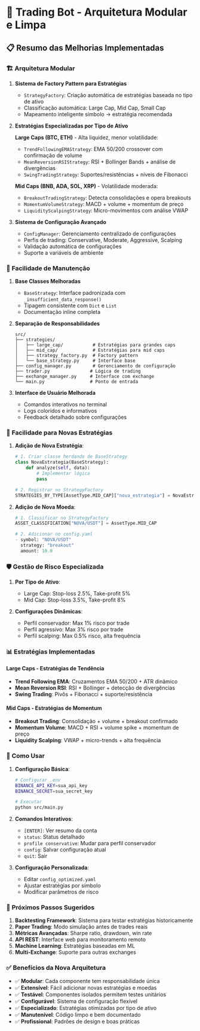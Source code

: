 # 🚀 Trading Bot - Arquitetura Modular e Limpa

## 📋 Resumo das Melhorias Implementadas

### 🏗️ **Arquitetura Modular**

1. **Sistema de Factory Pattern para Estratégias**
   - `StrategyFactory`: Criação automática de estratégias baseada no tipo de ativo
   - Classificação automática: Large Cap, Mid Cap, Small Cap
   - Mapeamento inteligente símbolo → estratégia recomendada

2. **Estratégias Especializadas por Tipo de Ativo**

   **Large Caps (BTC, ETH)** - Alta liquidez, menor volatilidade:
   - `TrendFollowingEMAStrategy`: EMA 50/200 crossover com confirmação de volume
   - `MeanReversionRSIStrategy`: RSI + Bollinger Bands + análise de divergências
   - `SwingTradingStrategy`: Suportes/resistências + níveis de Fibonacci

   **Mid Caps (BNB, ADA, SOL, XRP)** - Volatilidade moderada:
   - `BreakoutTradingStrategy`: Detecta consolidações e opera breakouts
   - `MomentumVolumeStrategy`: MACD + volume + momentum de preço
   - `LiquidityScalpingStrategy`: Micro-movimentos com análise VWAP

3. **Sistema de Configuração Avançado**
   - `ConfigManager`: Gerenciamento centralizado de configurações
   - Perfis de trading: Conservative, Moderate, Aggressive, Scalping
   - Validação automática de configurações
   - Suporte a variáveis de ambiente

### 🔧 **Facilidade de Manutenção**

1. **Base Classes Melhoradas**
   - `BaseStrategy`: Interface padronizada com `_insufficient_data_response()`
   - Tipagem consistente com `Dict` e `List`
   - Documentação inline completa

2. **Separação de Responsabilidades**
   ```
   src/
   ├── strategies/
   │   ├── large_cap/           # Estratégias para grandes caps
   │   ├── mid_cap/             # Estratégias para mid caps  
   │   ├── strategy_factory.py  # Factory pattern
   │   └── base_strategy.py     # Interface base
   ├── config_manager.py        # Gerenciamento de configuração
   ├── trader.py               # Lógica de trading
   ├── exchange_manager.py     # Interface com exchange
   └── main.py                 # Ponto de entrada
   ```

3. **Interface de Usuário Melhorada**
   - Comandos interativos no terminal
   - Logs coloridos e informativos
   - Feedback detalhado sobre configurações

### 🎯 **Facilidade para Novas Estratégias**

1. **Adição de Nova Estratégia**:
   ```python
   # 1. Criar classe herdando de BaseStrategy
   class NovaEstrategia(BaseStrategy):
       def analyze(self, data):
           # Implementar lógica
           pass
   
   # 2. Registrar no StrategyFactory
   STRATEGIES_BY_TYPE[AssetType.MID_CAP]["nova_estrategia"] = NovaEstrategia
   ```

2. **Adição de Nova Moeda**:
   ```python
   # 1. Classificar no StrategyFactory
   ASSET_CLASSIFICATION["NOVA/USDT"] = AssetType.MID_CAP
   
   # 2. Adicionar no config.yaml
   - symbol: "NOVA/USDT"
     strategy: "breakout"
     amount: 10.0
   ```

### 🛡️ **Gestão de Risco Especializada**

1. **Por Tipo de Ativo**:
   - Large Cap: Stop-loss 2.5%, Take-profit 5%
   - Mid Cap: Stop-loss 3.5%, Take-profit 8%

2. **Configurações Dinâmicas**:
   - Perfil conservador: Max 1% risco por trade
   - Perfil agressivo: Max 3% risco por trade
   - Perfil scalping: Max 0.5% risco, alta frequência

### 📊 **Estratégias Implementadas**

#### **Large Caps - Estratégias de Tendência**
- **Trend Following EMA**: Cruzamentos EMA 50/200 + ATR dinâmico
- **Mean Reversion RSI**: RSI + Bollinger + detecção de divergências  
- **Swing Trading**: Pivôs + Fibonacci + suporte/resistência

#### **Mid Caps - Estratégias de Momentum**
- **Breakout Trading**: Consolidação + volume + breakout confirmado
- **Momentum Volume**: MACD + RSI + volume spike + momentum de preço
- **Liquidity Scalping**: VWAP + micro-trends + alta frequência

### 🚀 **Como Usar**

1. **Configuração Básica**:
   ```bash
   # Configurar .env
   BINANCE_API_KEY=sua_api_key
   BINANCE_SECRET=sua_secret_key
   
   # Executar
   python src/main.py
   ```

2. **Comandos Interativos**:
   - `[ENTER]`: Ver resumo da conta
   - `status`: Status detalhado
   - `profile conservative`: Mudar para perfil conservador
   - `config`: Salvar configuração atual
   - `quit`: Sair

3. **Configuração Personalizada**:
   - Editar `config_optimized.yaml`
   - Ajustar estratégias por símbolo
   - Modificar parâmetros de risco

### 🔄 **Próximos Passos Sugeridos**

1. **Backtesting Framework**: Sistema para testar estratégias historicamente
2. **Paper Trading**: Modo simulação antes de trades reais  
3. **Métricas Avançadas**: Sharpe ratio, drawdown, win rate
4. **API REST**: Interface web para monitoramento remoto
5. **Machine Learning**: Estratégias baseadas em ML
6. **Multi-Exchange**: Suporte para outras exchanges

### ✅ **Benefícios da Nova Arquitetura**

- ✅ **Modular**: Cada componente tem responsabilidade única
- ✅ **Extensível**: Fácil adicionar novas estratégias e moedas
- ✅ **Testável**: Componentes isolados permitem testes unitários
- ✅ **Configurável**: Sistema de configuração flexível
- ✅ **Especializado**: Estratégias otimizadas por tipo de ativo
- ✅ **Manutenível**: Código limpo e bem documentado
- ✅ **Profissional**: Padrões de design e boas práticas
